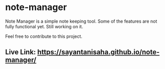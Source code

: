 # note-manager

Note Manager is a simple note keeping tool. Some of the features are not fully functional yet. Still working on it.

Feel free to contribute to this project. 

## Live Link: https://sayantanisaha.github.io/note-manager/
